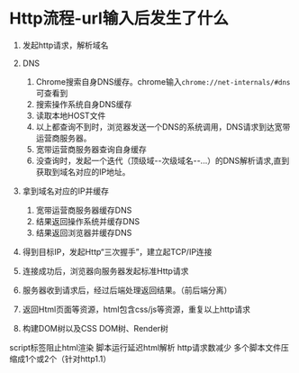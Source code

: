 # Http流程-url输入后发生了什么

1. 发起http请求，解析域名
1. DNS
    1. Chrome搜索自身DNS缓存。chrome输入`chrome://net-internals/#dns`可查看到
    1. 搜索操作系统自身DNS缓存
    1. 读取本地HOST文件
    1. 以上都查询不到时，浏览器发送一个DNS的系统调用，DNS请求到达宽带运营商服务器。
    1. 宽带运营商服务器查询自身缓存
    1. 没查询时，发起一个迭代（顶级域--次级域名--...）的DNS解析请求,直到获取到域名对应的IP地址。
1. 拿到域名对应的IP并缓存
    1. 宽带运营商服务器缓存DNS
    1. 结果返回操作系统并缓存DNS
    1. 结果返回浏览器并缓存DNS
1. 得到目标IP，发起Http“三次握手”，建立起TCP/IP连接
1. 连接成功后，浏览器向服务器发起标准Http请求
1. 服务器收到请求后，经过后端处理返回结果。（前后端分离）
1. 返回Html页面等资源，html包含css/js等资源，重复以上http请求

1. 构建DOM树以及CSS DOM树、Render树

script标签阻止html渲染
脚本运行延迟html解析
http请求数减少
多个脚本文件压缩成1个或2个（针对http1.1）
